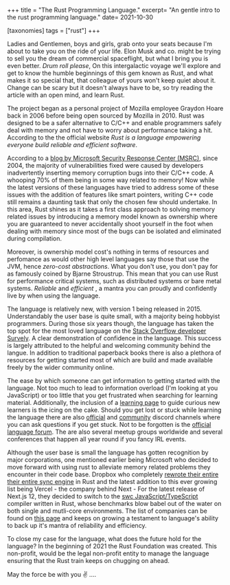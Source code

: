 +++
title = "The Rust Programming Language."
excerpt= "An gentle intro to the rust programming language."
date= 2021-10-30

[taxonomies]
tags = ["rust"]
+++

Ladies and Gentlemen, boys and girls, grab onto your seats because I'm about to take you on the ride of your life. Elon Musk and co. might be trying to sell you the dream of commercial spaceflight, but what I bring you is even better. _Drum roll please_, On this intergalactic voyage we'll explore and get to know the humble beginnings of this gem known as Rust, and what makes it so special that, that colleague of yours won't keep quiet about it. Change can be scary but it doesn't always have to be, so try reading the article with an open mind, and learn Rust.

<!-- more -->

The project began as a personal project of Mozilla employee Graydon Hoare back in 2006 before being open sourced by Mozilla in 2010. Rust was designed to be a safer alternative to C/C++ and enable programmers safely deal with memory and not have to worry about performance taking a hit. According to the the official website _Rust is a language empowering everyone build reliable and efficient software_.

According to a [blog by Microsoft Security Response Center (MSRC)](https://msrc-blog.microsoft.com/2019/07/16/a-proactive-approach-to-more-secure-code/), since 2004, the majority of vulnerabilities fixed were caused by developers inadvertently inserting memory corruption bugs into their C/C++ code. A whooping 70% of them being in some way related to memory! Now while the latest versions of these languages have tried to address some of these issues with the addition of features like smart pointers, writing C++ code still remains a daunting task that only the chosen few should undertake. In this area, Rust shines as it takes a first class approach to solving memory related issues by introducing a memory model known as ownership where you are guaranteed to never accidentally shoot yourself in the foot when dealing with memory since most of the bugs can be isolated and eliminated during compilation.

Moreover, is ownership model cost's nothing in terms of resources and perfomance as would other high level languages say those that use the JVM, hence _zero-cost abstractions_. What you don't use, you don't pay for as famously coined by Bjarne Stroustrup. This mean that you can use Rust for performance critical systems, such as distributed systems or bare metal systems. _Reliable_ and _efficient_ , a mantra you can proudly and confidently live by when using the language.

The language is relatively new, with version 1 being released in 2015. Understandably the user base is quite small, with a majority being hobbyist programmers. During those six years though, the language has taken the top spot for the most loved language on the [Stack Overflow developer Survely](https://insights.stackoverflow.com/survey/2021#most-loved-dreaded-and-wanted-language-love-dread). A clear demonstration of confidence in the language. This success is largely attributed to the helpful and welcoming community behind the langue. In addition to traditional paperback books there is also a plethora of resources for getting started most of which are build and made available freely by the wider community online.

The ease by which someone can get information to getting started with the language. Not too much to lead to information overload (I'm looking at you JavaScript) or too little that you get frustrated when searching for learning material. Additionally, the inclusion of a [learning page](https://www.rust-lang.org/learn) to guide curious new learners is the icing on the cake. Should you get lost or stuck while learning the language there are also [official](https://discord.com/invite/rust-lang) and [community](https://discord.com/invite/aVESxV8) discord channels where you can ask questions if you get stuck. Not to be forgotten is the [official language forum](https://users.rust-lang.org/). The are also several meetup groups worldwide and several conferences that happen all year round if you fancy IRL events.

Although the user base is small the language has gotten recognition by major corporations, one mentioned earlier being Microsoft who decided to move forward with using rust to alleviate memory related problems they encounter in their code base. Dropbox who completely [rewrote their entire their entire sync engine](https://dropbox.tech/infrastructure/rewriting-the-heart-of-our-sync-engine) in Rust and the latest addition to this ever growing list being Vercel - the company behind Next - For the latest release of Next.js 12, they decided to switch to the [swc JavaScript/TypeScript](https://swc.rs) compiler written in Rust, whose benchmarks blow babel out of the water on both single and mutli-core environments. The list of companies can be found on [this page](https://www.rust-lang.org/production/users) and keeps on growing a testament to language's ability to back up it's mantra of reliability and efficiency.

To close my case for the language, what does the future hold for the language? In the beginning of 2021 the Rust Foundation was created. This non-profit, would be the legal non-profit entity to manage the language ensuring that the Rust train keeps on chugging on ahead.

May the force be with you ✌️ ....
